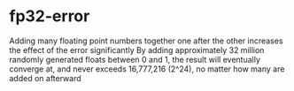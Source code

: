 # fp32-error
Adding many floating point numbers together one after the other increases the effect of the error significantly
By adding approximately 32 million randomly generated floats between 0 and 1, the result will eventually converge at, and never exceeds 16,777,216 (2^24), no matter how many are added on afterward